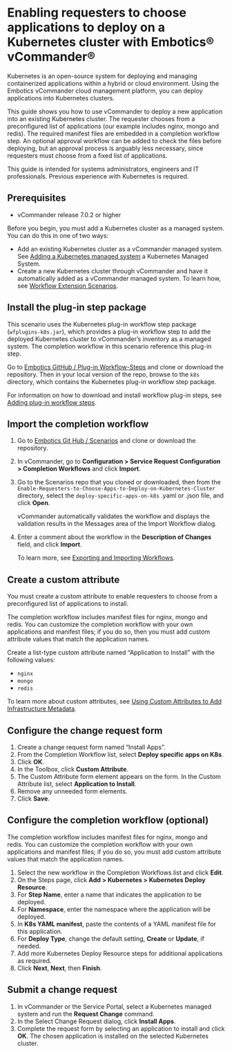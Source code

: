 # Enabling requesters to choose applications to deploy on a Kubernetes cluster with Embotics® vCommander®

Kubernetes is an open-source system for deploying and managing containerized applications within a hybrid or cloud environment. Using the Embotics vCommander cloud management platform, you can deploy applications into Kubernetes clusters.

This guide shows you how to use vCommander to deploy a new application into an existing Kubernetes cluster. The requester chooses from a preconfigured list of applications (our example includes nginx, mongo and redis). The required manifest files are embedded in a completion workflow step. An optional approval workflow can be added to check the files before deploying, but an approval process is arguably less necessary, since requesters must choose from a fixed list of applications.

This guide is intended for systems administrators, engineers and IT professionals. Previous experience with Kubernetes is required.

## Prerequisites
- vCommander release 7.0.2 or higher

Before you begin, you must add a Kubernetes cluster as a managed system. You can do this in one of two ways:

- Add an existing Kubernetes cluster as a vCommander managed system. See [Adding a Kubernetes managed system](https://docs.embotics.com/vCommander/adding-kubernetes-managed-systems.htm) a Kubernetes Managed System.
- Create a new Kubernetes cluster through vCommander and have it automatically added as a vCommander managed system. To learn how, see [Workflow Extension Scenarios](https://support.embotics.com/support/solutions/folders/8000085541).

## Install the plug-in step package

This scenario uses the Kubernetes plug-in workflow step package (`wfplugins-k8s.jar`), which provides a plug-in workflow step to add the deployed Kubernetes cluster to vCommander’s inventory as a managed system. The completion workflow in this scenario reference this plug-in step.

Go to [Embotics GitHub / Plug-in Workflow-Steps](https://github.com/Embotics/Plug-in-Workflow-Steps) and clone or download the repository. Then in your local version of the repo, browse to the `k8s` directory, which contains the Kubernetes plug-in workflow step package. 

For information on how to download and install workflow plug-in steps, see [Adding plug-in workflow steps](https://docs.embotics.com/vCommander/Using-Plug-In-WF-Steps.htm#Adding).

## Import the completion workflow

1. Go to [Embotics Git Hub / Scenarios](https://github.com/Embotics/Scenarios) and clone or download the repository.
2. In vCommander, go to **Configuration > Service Request Configuration > Completion Workflows** and click **Import**.
3. Go to the Scenarios repo that you cloned or downloaded, then from the `Enable-Requesters-to-Choose-Apps-to-Deploy-on-Kubernetes-Cluster` directory, select the `deploy-specific-apps-on-k8s`  .yaml or .json file, and click **Open**.

    vCommander automatically validates the workflow and displays the validation results in the Messages area of the Import Workflow dialog.
4. Enter a comment about the workflow in the **Description of Changes** field, and click **Import**.

    To learn more, see [Exporting and Importing Workflows](https://docs.embotics.com/vCommander/exporting-and-importing-workflows.htm).

## Create a custom attribute

You must create a custom attribute to enable requesters to choose from a preconfigured list of applications to install.

The completion workflow includes manifest files for nginx, mongo and redis. You can customize the completion workflow with your own applications and manifest files; if you do so, then you must add custom attribute values that match the application names.

Create a list-type custom attribute named “Application to Install” with the following values:

- `nginx`
- `mongo`
- `redis`

To learn more about custom attributes, see [Using Custom Attributes to Add Infrastructure Metadata](https://docs.embotics.com/vCommander/configuring_custom_attributes.htm).

## Configure the change request form

1. Create a change request form named “Install Apps”.
2. From the Completion Workflow list, select **Deploy specific apps on K8s**.
3. Click **OK**.
4. In the Toolbox, click **Custom Attribute**. 
5. The Custom Attribute form element appears on the form. In the Custom Attribute list, select **Application to Install**.
6. Remove any unneeded form elements.
7. Click **Save**.

## Configure the completion workflow (optional)

The completion workflow includes manifest files for nginx, mongo and redis. You can customize the completion workflow with your own applications and manifest files; if you do so, you must add custom attribute values that match the application names.

1. Select the new workflow in the Completion Workflows list and click **Edit**. 
2. On the Steps page, click **Add > Kubernetes > Kubernetes Deploy Resource**. 
3. For **Step Name**, enter a name that indicates the application to be deployed. 
4. For **Namespace**, enter the namespace where the application will be deployed.
5. In **K8s YAML manifest**, paste the contents of a YAML manifest file for this application.
6. For **Deploy Type**, change the default setting, **Create** or **Update**, if needed.
7. Add more Kubernetes Deploy Resource steps for additional applications as required.
8. Click **Next**, **Next**, then **Finish**.

## Submit a change request

1. In vCommander or the Service Portal, select a Kubernetes managed system and run the **Request Change** command.
2. In the Select Change Request dialog, click **Install Apps**.
3. Complete the request form by selecting an application to install and click **OK**.
   The chosen application is installed on the selected Kubernetes cluster.

